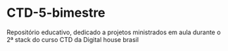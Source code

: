 # CTD-5-bimestre
Repositório educativo, dedicado a projetos ministrados em aula durante o 2ª stack do curso CTD da Digital house brasil

